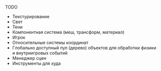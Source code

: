 TODO

* Текстурирование
* Свет
* Тени
* Компонентная система (меш, трансформ, материал)
* Игрок
* Относительные системы координат
* Глобально доступный пул (дерево) объектов для обработки физики и внутриигровых событий
* Менеджер сцен
* Инструменты для худа